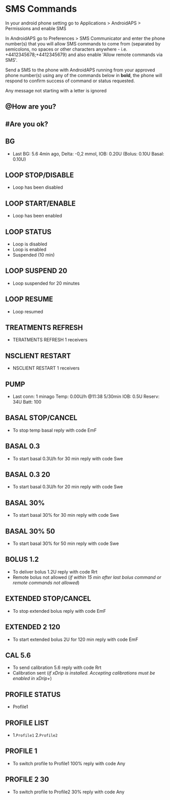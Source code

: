 # SMS Commands

In your android phone setting go to Applications > AndroidAPS > Permissions and enable SMS

In AndroidAPS go to Preferences > SMS Communicator and enter the phone number(s) that you will allow SMS commands to come from (separated by semicolons, no spaces or other characters anywhere - i.e. +4412345678;+4412345679) and also enable 'Allow remote commands via SMS'.

Send a SMS to the phone with AndroidAPS running from your approved phone number(s) using any of the commands below in **bold**, the phone will respond to confirm success of command or status requested.

Any message not starting with a letter is ignored
## @How are you?
## #Are you ok?

## BG
- Last BG: 5.6 4min ago, Delta: -0,2 mmol, IOB: 0.20U (Bolus: 0.10U Basal: 0.10U)
## LOOP STOP/DISABLE
- Loop has been disabled
## LOOP START/ENABLE
- Loop has been enabled
## LOOP STATUS
- Loop is disabled
- Loop is enabled
- Suspended (10 min)
## LOOP SUSPEND 20
- Loop suspended for 20 minutes
## LOOP RESUME
- Loop resumed
## TREATMENTS REFRESH
- TERATMENTS REFRESH 1 receivers
## NSCLIENT RESTART
- NSCLIENT RESTART 1 receivers
## PUMP
- Last conn: 1 minago Temp: 0.00U/h @11:38 5/30min IOB: 0.5U Reserv: 34U Batt: 100
## BASAL STOP/CANCEL
- To stop temp basal reply with code EmF
## BASAL 0.3
- To start basal 0.3U/h for 30 min reply with code Swe
## BASAL 0.3 20
- To start basal 0.3U/h for 20 min reply with code Swe
## BASAL 30%
- To start basal 30% for 30 min reply with code Swe
## BASAL 30% 50
- To start basal 30% for 50 min reply with code Swe
## BOLUS 1.2
- To deliver bolus 1.2U reply with code Rrt
- Remote bolus not allowed (_if within 15 min after last bolus command or remote commands not allowed_)
## EXTENDED STOP/CANCEL
- To stop extended bolus reply with code EmF
## EXTENDED 2 120
- To start extended bolus 2U for 120 min reply with code EmF
## CAL 5.6
- To send calibration 5.6 reply with code Rrt
- Calibration sent (_if xDrip is installed. Accepting calibrations must be enabled in xDrip+_)
## PROFILE STATUS
- Profile1
## PROFILE LIST
- 1.`Profile1` 2.`Profile2`
## PROFILE 1
- To switch profile to Profile1 100% reply with code Any
## PROFILE 2 30
- To switch profile to Profile2 30% reply with code Any




